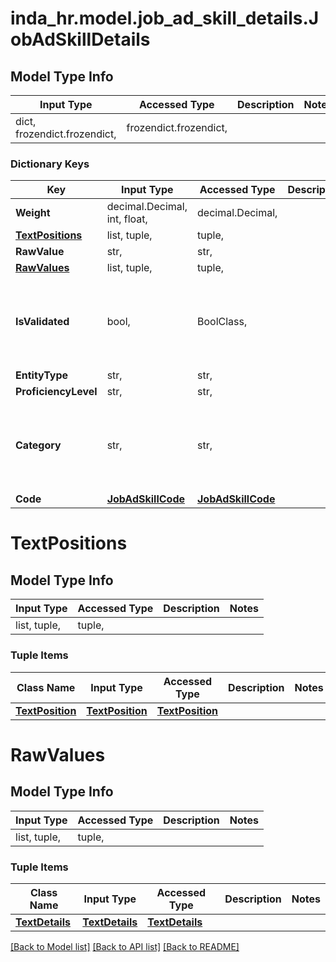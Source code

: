 # inda_hr.model.job_ad_skill_details.JobAdSkillDetails

## Model Type Info
Input Type | Accessed Type | Description | Notes
------------ | ------------- | ------------- | -------------
dict, frozendict.frozendict,  | frozendict.frozendict,  |  | 

### Dictionary Keys
Key | Input Type | Accessed Type | Description | Notes
------------ | ------------- | ------------- | ------------- | -------------
**Weight** | decimal.Decimal, int, float,  | decimal.Decimal,  |  | 
**[TextPositions](#TextPositions)** | list, tuple,  | tuple,  |  | [optional] 
**RawValue** | str,  | str,  |  | [optional] 
**[RawValues](#RawValues)** | list, tuple,  | tuple,  |  | [optional] 
**IsValidated** | bool,  | BoolClass,  |  | [optional] if omitted the server will use the default value of False
**EntityType** | str,  | str,  |  | [optional] 
**ProficiencyLevel** | str,  | str,  |  | [optional] 
**Category** | str,  | str,  |  | [optional] must be one of ["hard", "soft", "IT", "language", ] 
**Code** | [**JobAdSkillCode**](JobAdSkillCode.md) | [**JobAdSkillCode**](JobAdSkillCode.md) |  | [optional] 

# TextPositions

## Model Type Info
Input Type | Accessed Type | Description | Notes
------------ | ------------- | ------------- | -------------
list, tuple,  | tuple,  |  | 

### Tuple Items
Class Name | Input Type | Accessed Type | Description | Notes
------------- | ------------- | ------------- | ------------- | -------------
[**TextPosition**](TextPosition.md) | [**TextPosition**](TextPosition.md) | [**TextPosition**](TextPosition.md) |  | 

# RawValues

## Model Type Info
Input Type | Accessed Type | Description | Notes
------------ | ------------- | ------------- | -------------
list, tuple,  | tuple,  |  | 

### Tuple Items
Class Name | Input Type | Accessed Type | Description | Notes
------------- | ------------- | ------------- | ------------- | -------------
[**TextDetails**](TextDetails.md) | [**TextDetails**](TextDetails.md) | [**TextDetails**](TextDetails.md) |  | 

[[Back to Model list]](../../README.md#documentation-for-models) [[Back to API list]](../../README.md#documentation-for-api-endpoints) [[Back to README]](../../README.md)

